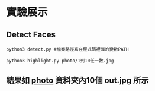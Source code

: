 # 實驗展示
## Detect Faces
`python3 detect.py #檔案路徑寫在程式碼裡面的變數PATH`

`python3 highlight.py photo/1到10任一數.jpg`
## 結果如 [photo](https://github.com/x1001000/Cloud-AI-Pi/tree/master/Cloud/photo) 資料夾內10個 out.jpg 所示